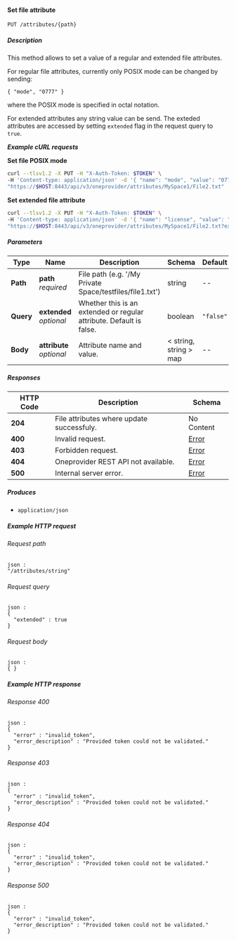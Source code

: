
<a name="set_file_attribute"></a>
#### Set file attribute
```
PUT /attributes/{path}
```


##### Description
This method allows to set a value of a regular and extended file attributes.

For regular file attributes, currently only POSIX mode can be changed by sending:
  ```
  { "mode", "0777" }
  ```
where the POSIX mode is specified in octal notation.

For extended attributes any string value can be send. The exteded attributes are
accessed by setting `extended` flag in the request query to `true`.

***Example cURL requests***

**Set file POSIX mode**
```bash
curl --tlsv1.2 -X PUT -H "X-Auth-Token: $TOKEN" \
-H 'Content-type: application/json' -d '{ "name": "mode", "value": "0777" }'
"https://$HOST:8443/api/v3/oneprovider/attributes/MySpace1/File2.txt"
```

**Set extended file attribute**
```bash
curl --tlsv1.2 -X PUT -H "X-Auth-Token: $TOKEN" \
-H 'Content-type: application/json' -d '{ "name": "license", "value": "CC-0" }' \
"https://$HOST:8443/api/v3/oneprovider/attributes/MySpace1/File2.txt?extended=true"
```


##### Parameters

|Type|Name|Description|Schema|Default|
|---|---|---|---|---|
|**Path**|**path**  <br>*required*|File path (e.g. '/My Private Space/testfiles/file1.txt')|string|--|
|**Query**|**extended**  <br>*optional*|Whether this is an extended or regular attribute. Default is false.|boolean|`"false"`|
|**Body**|**attribute**  <br>*optional*|Attribute name and value.|< string, string > map|--|


##### Responses

|HTTP Code|Description|Schema|
|---|---|---|
|**204**|File attributes where update successfuly.|No Content|
|**400**|Invalid request.|[Error](../definitions/Error.md#error)|
|**403**|Forbidden request.|[Error](../definitions/Error.md#error)|
|**404**|Oneprovider REST API not available.|[Error](../definitions/Error.md#error)|
|**500**|Internal server error.|[Error](../definitions/Error.md#error)|


##### Produces

* `application/json`


##### Example HTTP request

###### Request path
```
json :
"/attributes/string"
```


###### Request query
```
json :
{
  "extended" : true
}
```


###### Request body
```
json :
{ }
```


##### Example HTTP response

###### Response 400
```
json :
{
  "error" : "invalid_token",
  "error_description" : "Provided token could not be validated."
}
```


###### Response 403
```
json :
{
  "error" : "invalid_token",
  "error_description" : "Provided token could not be validated."
}
```


###### Response 404
```
json :
{
  "error" : "invalid_token",
  "error_description" : "Provided token could not be validated."
}
```


###### Response 500
```
json :
{
  "error" : "invalid_token",
  "error_description" : "Provided token could not be validated."
}
```



